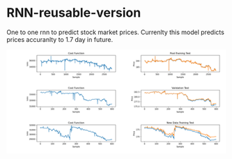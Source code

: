 # RNN-reusable-version
 One to one rnn to predict stock market prices. Currenlty this model predicts prices accuranlty to 1.7 day in future.

![Result Image](img/Chart.png)